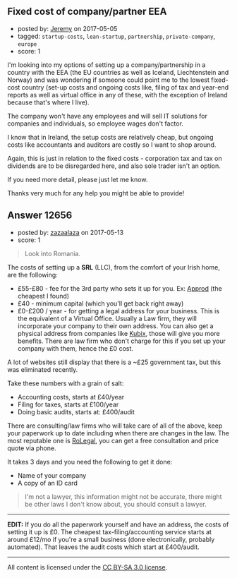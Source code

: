 ## Fixed cost of company/partner EEA

- posted by: [Jeremy](https://stackexchange.com/users/8704241/jeremy) on 2017-05-05
- tagged: `startup-costs`, `lean-startup`, `partnership`, `private-company`, `europe`
- score: 1

<p>I'm looking into my options of setting up a company/partnership in a country with the EEA (the EU countries as well as Iceland, Liechtenstein and Norway) and was wondering if someone could point me to the lowest fixed-cost country (set-up costs and ongoing costs like, filing of tax and year-end reports as well as virtual office in any of these, with the exception of Ireland because that's where I live).</p>

<p>The company won't have any employees and will sell IT solutions for companies and individuals, so employee wages don't factor.</p>

<p>I know that in Ireland, the setup costs are relatively cheap, but ongoing costs like accountants and auditors are costly so I want to shop around.</p>

<p>Again, this is just in relation to the fixed costs - corporation tax and tax on dividends are to be disregarded here, and also sole trader isn't an option.</p>

<p>If you need more detail, please just let me know.</p>

<p>Thanks very much for any help you might be able to provide!</p>



## Answer 12656

- posted by: [zazaalaza](https://stackexchange.com/users/4672194/zazaalaza) on 2017-05-13
- score: 1

<blockquote>
  <p>Look into Romania.</p>
</blockquote>

<p>The costs of setting up a <strong>SRL</strong> (LLC), from the comfort of your Irish home, are the following:</p>

<ul>
<li>£55-£80 - fee for the 3rd party who sets it up for you. Ex: <a href="https://approd.ro/infiintare-firma-online" rel="nofollow noreferrer">Approd</a> (the cheapest I found)</li>
<li>£40 - minimum capital (which you'll get back right away)</li>
<li>£0-£200 / year - for getting a legal address for your business. This is the equivalent of a Virtual Office. Usually a Law firm, they will incorporate your company to their own address. You can also get a physical address from companies like <a href="http://www.kubix.ro/index_en.html" rel="nofollow noreferrer">Kubix</a>, those will give you more benefits. There are law firm who don't charge for this if you set up your company with them, hence the £0 cost.</li>
</ul>

<p>A lot of websites still display that there is a ~£25 government tax, but this was eliminated recently.</p>

<p>Take these numbers with a grain of salt:</p>

<ul>
<li>Accounting costs, starts at £40/year</li>
<li>Filing for taxes, starts at £100/year</li>
<li>Doing basic audits, starts at: £400/audit</li>
</ul>

<p>There are consulting/law firms who will take care of all of the above, keep your paperwork up to date including when there are changes in the law. The most reputable one is <a href="http://www.rolegal.com/" rel="nofollow noreferrer">RoLegal</a>, you can get a free consultation and price quote via phone.</p>

<p>It takes 3 days and you need the following to get it done:</p>

<ul>
<li>Name of your company</li>
<li>A copy of an ID card</li>
</ul>

<blockquote>
  <p>I'm not a lawyer, this information might not be accurate, there might be other laws I don't know about, you should consult a lawyer.</p>
</blockquote>

<hr>

<p><strong>EDIT:</strong> If you do all the paperwork yourself and have an address, the costs of setting it up is £0. The cheapest tax-filing/accounting service starts at around £12/mo if you're a small business (done electronically, probably automated). That leaves the audit costs which start at £400/audit.</p>




---

All content is licensed under the [CC BY-SA 3.0 license](https://creativecommons.org/licenses/by-sa/3.0/).
